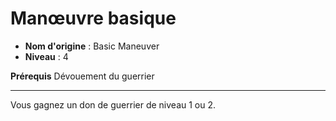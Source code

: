 # Manœuvre basique

 * **Nom d'origine** : Basic Maneuver
 * **Niveau** : 4


<p><strong>Prérequis</strong> Dévouement du guerrier</p>
<hr>
<p>Vous gagnez un don de guerrier de niveau 1 ou 2.</p>